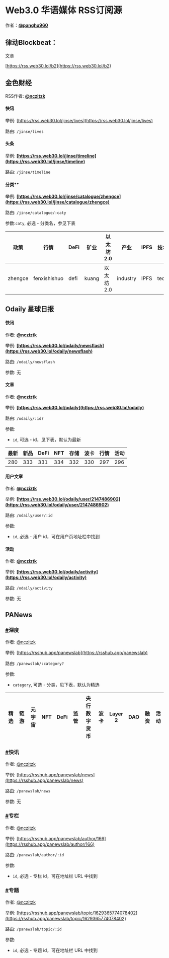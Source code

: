 # Web3.0 华语媒体 RSS订阅源
作者：**[@panghu960](https://twitter.com/panghu960)**

## 律动Blockbeat：

文章

[https://rss.web30.lol/b2](https://rss.web30.lol/b2)

##  金色财经

RSS作者: **[@nczitzk](https://github.com/nczitzk)**

#### 快讯

举例: [https://rss.web30.lol/jinse/lives](https://rss.web30.lol/jinse/lives)

路由: `/jinse/lives`

#### 头条

举例: **[https://rss.web30.lol/jinse/timeline](https://rss.web30.lol/jinse/timeline)**

路由: `/jinse/timeline`

#### 分类**

举例: **[https://rss.web30.lol/jinse/catalogue/zhengce](https://rss.web30.lol/jinse/catalogue/zhengce)**

路由: `/jinse/catalogue/:caty`

参数:`caty`, 必选 - 分类名，参见下表

| 政策 | 行情 | DeFi | 矿业 | 以太坊 2.0 | 产业 | IPFS | 技术 | 百科 | 研报 |
| --- | --- | --- | --- | --- | --- | --- | --- | --- | --- |
| zhengce | fenxishishuo | defi | kuang | 以太坊 2.0 | industry | IPFS | tech | baike | capitalmarket |

## Odaily 星球日报

#### 快讯

作者: **[@ncziztk](https://github.com/ncziztk)**

举例: **[https://rss.web30.lol/odaily/newsflash](https://rss.web30.lol/odaily/newsflash)**

路由: `/odaily/newsflash`

参数: 无

#### 文章

作者: **[@ncziztk](https://github.com/ncziztk)**

举例: **[https://rss.web30.lol/odaily](https://rss.web30.lol/odaily)**

路由: `/odaily/:id?`

参数:

- `id`, 可选 - id，见下表，默认为最新

| 最新 | 新品 | DeFi | NFT | 存储 | 波卡 | 行情 | 活动 |
| --- | --- | --- | --- | --- | --- | --- | --- |
| 280 | 333 | 331 | 334 | 332 | 330 | 297 | 296 |

#### 用户文章

作者: **[@ncziztk](https://github.com/ncziztk)**

举例: **[https://rss.web30.lol/odaily/user/2147486902](https://rss.web30.lol/odaily/user/2147486902)**

路由: `/odaily/user/:id`

参数:

- `id`, 必选 - 用户 id，可在用户页地址栏中找到

#### 活动

作者: **[@ncziztk](https://github.com/ncziztk)**

举例: **[https://rss.web30.lol/odaily/activity](https://rss.web30.lol/odaily/activity)**

路由: `/odaily/activity`

参数: 无

## PANews

### [\#](https://docs.rsshub.app/new-media.html#panews-shen-du)深度

作者: [@nczitzk](https://github.com/nczitzk)

举例: [https://rsshub.app/panewslab](https://rsshub.app/panewslab)

路由: `/panewslab/:category?`

参数:

- `category`, 可选 - 分类，见下表，默认为精选

| **精选** | **链游** | **元宇宙** | **NFT** | **DeFi** | **监管** | **央行数字货币** | **波卡** | **Layer 2** | **DAO** | **融资** | **活动** |
| ------ | ------ | ------- | ------- | -------- | ------ | ---------- | ------ | ----------- | ------- | ------ | ------ |

### [\#](https://docs.rsshub.app/new-media.html#panews-kuai-xun)快讯

作者: [@nczitzk](https://github.com/nczitzk)

举例: [https://rsshub.app/panewslab/news](https://rsshub.app/panewslab/news)

路由: `/panewslab/news`

参数: 无

### [\#](https://docs.rsshub.app/new-media.html#panews-zhuan-lan)专栏

作者: [@nczitzk](https://github.com/nczitzk)

举例: [https://rsshub.app/panewslab/author/166](https://rsshub.app/panewslab/author/166)

路由: `/panewslab/author/:id`

参数:

- `id`, 必选 - 专栏 id，可在地址栏 URL 中找到

### [\#](https://docs.rsshub.app/new-media.html#panews-zhuan-ti)专题

作者: [@nczitzk](https://github.com/nczitzk)

举例: [https://rsshub.app/panewslab/topic/1629365774078402](https://rsshub.app/panewslab/topic/1629365774078402)

路由: `/panewslab/topic/:id`

参数:

- `id`, 必选 - 专题 id，可在地址栏 URL 中找到

